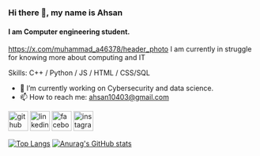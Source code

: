 ### Hi there 👋, my name is Ahsan
#### I am Computer engineering student.
https://x.com/muhammad_a46378/header_photo
I am currently in struggle for knowing more about computing and IT

Skills: C++ / Python / JS / HTML / CSS/SQL

- 🔭 I’m currently working on Cybersecurity and data science.
- 📫 How to reach me: ahsan10403@gmail.com 


[<img src='https://cdn.jsdelivr.net/npm/simple-icons@3.0.1/icons/github.svg' alt='github' height='40'>](https://github.com/AhsanUET123 )  [<img src='https://cdn.jsdelivr.net/npm/simple-icons@3.0.1/icons/linkedin.svg' alt='linkedin' height='40'>](https://www.linkedin.com/in/https://www.linkedin.com/in/muhammad-ahsan-7b56a72a6?utm_source=share&utm_campaign=share_via&utm_content=profile&utm_medium=android_app&lipi=urn%3Ali%3Apage%3Ad_flagship3_profile_view_base%3BAb6Z%2BrSIQK2lgoxz85FveQ%3D%3D/)    [<img src='https://cdn.jsdelivr.net/npm/simple-icons@3.0.1/icons/facebook.svg' alt='facebook' height='40'>](https://www.facebook.com/https://www.facebook.com/profile.php?id=100009856200435)  [<img src='https://cdn.jsdelivr.net/npm/simple-icons@3.0.1/icons/instagram.svg' alt='instagram' height='40'>](https://www.instagram.com/ahsan_10403/)  

[![Top Langs](https://github-readme-stats.vercel.app/api/top-langs/?username=AhsanUET123 )](https://github.com/anuraghazra/github-readme-stats)
[![Anurag's GitHub stats](https://github-readme-stats.vercel.app/api?username=AhsanUET123)](https://github.com/anuraghazra/github-readme-stats)

